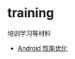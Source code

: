 training
========

培训学习等材料

- [Android 性能优化](http://blog.venmo.com/hf2t3h4x98p5e13z82pl8j66ngcmry/performance-tuning-on-android?utm_campaign=Manong_Weekly_Issue_12&utm_medium=EDM&utm_source=Manong_Weekly)

